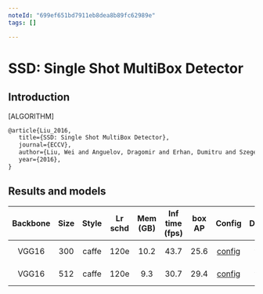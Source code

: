 ```yaml
---
noteId: "699ef651bd7911eb8dea8b89fc62989e"
tags: []

---
```


# SSD: Single Shot MultiBox Detector

## Introduction

[ALGORITHM]

```latex
@article{Liu_2016,
   title={SSD: Single Shot MultiBox Detector},
   journal={ECCV},
   author={Liu, Wei and Anguelov, Dragomir and Erhan, Dumitru and Szegedy, Christian and Reed, Scott and Fu, Cheng-Yang and Berg, Alexander C.},
   year={2016},
}
```

## Results and models

| Backbone | Size  | Style | Lr schd | Mem (GB) | Inf time (fps) | box AP | Config | Download |
| :------: | :---: | :---: | :-----: | :------: | :------------: | :----: | :------: |  :--------: |
|  VGG16   |  300  | caffe |  120e   |   10.2   |  43.7          |  25.6  | [config](https://github.com/open-mmlab/mmdetection/tree/master/configs/ssd/ssd300_coco.py) | [model](http://download.openmmlab.com/mmdetection/v2.0/ssd/ssd300_coco/ssd300_coco_20200307-a92d2092.pth) &#124; [log](http://download.openmmlab.com/mmdetection/v2.0/ssd/ssd300_coco/ssd300_coco_20200307_174216.log.json) |
|  VGG16   |  512  | caffe |  120e   |   9.3    |  30.7          |  29.4  | [config](https://github.com/open-mmlab/mmdetection/tree/master/configs/ssd/ssd512_coco.py) | [model](http://download.openmmlab.com/mmdetection/v2.0/ssd/ssd512_coco/ssd512_coco_20200308-038c5591.pth) &#124; [log](http://download.openmmlab.com/mmdetection/v2.0/ssd/ssd512_coco/ssd512_coco_20200308_134447.log.json) |
